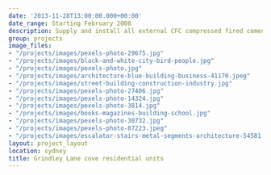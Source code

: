 ```yaml
---
date: '2013-11-28T13:00:00.000+00:00'
date_range: Starting February 2008
description: Supply and install all external CFC compressed fired cement system.
group: projects
image_files:
- "/projects/images/pexels-photo-29675.jpg"
- "/projects/images/black-and-white-city-bird-people.jpg"
- "/projects/images/pexels-photo.jpg"
- "/projects/images/architecture-blue-building-business-41170.jpeg"
- "/projects/images/street-building-construction-industry.jpg"
- "/projects/images/pexels-photo-27406.jpg"
- "/projects/images/pexels-photo-14324.jpg"
- "/projects/images/pexels-photo-3814.jpg"
- "/projects/images/books-magazines-building-school.jpg"
- "/projects/images/pexels-photo-30732.jpg"
- "/projects/images/pexels-photo-87223.jpeg"
- "/projects/images/escalator-stairs-metal-segments-architecture-54581.jpeg"
layout: project_layout
location: sydney
title: Grindley Lane cove residential units
---
```

